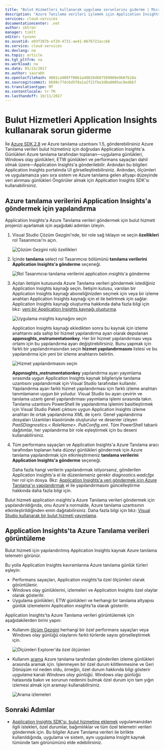 ```yaml
---
title: "Bulut Hizmetleri kullanarak uygulama sorunlarını giderme | Microsoft Docs"
description: "Azure Tanılama verileri işlemek için Application Insights kullanarak bulut hizmeti sorunlarını giderme öğrenin."
services: cloud-services
documentationcenter: .net
author: sbtron
manager: timlt
editor: tysonn
ms.assetid: e93f387b-ef29-4731-ae41-0676722accb6
ms.service: cloud-services
ms.devlang: na
ms.topic: article
ms.tgt_pltfrm: na
ms.workload: na
ms.date: 05/23/2017
ms.author: saurabh
ms.openlocfilehash: 4001ca908ff00b1a40829d687589080e9b07b18a
ms.sourcegitcommit: 6699c77dcbd5f8a1a2f21fba3d0a0005ac9ed6b7
ms.translationtype: MT
ms.contentlocale: tr-TR
ms.lasthandoff: 10/11/2017
---
```

# <a name="troubleshoot-cloud-services-using-application-insights"></a>Bulut Hizmetleri Application Insights kullanarak sorun giderme
İle [Azure SDK 2.8](https://azure.microsoft.com/downloads/) ve Azure tanılama uzantısını 1.5, gönderebilirsiniz Azure Tanılama verileri bulut hizmetiniz için doğrudan Application Insights'a. Günlükleri Azure tanılama tarafından toplanan&mdash;uygulama günlükleri, Windows olay günlükleri, ETW günlükleri ve performans sayaçları dahil olmak üzere&mdash;Application Insights'a gönderilebilir. Ardından bu bilgileri Application Insights portalında UI görselleştirebilirsiniz. Ardından, ölçümleri ve uygulamanıza yanı sıra sistem ve Azure tanılama gelen altyapı düzeyinde veri alınması günlükleri Öngörüler almak için Application Insights SDK'sı kullanabilirsiniz.

## <a name="configure-azure-diagnostics-to-send-data-to-application-insights"></a>Azure tanılama verilerini Application Insights'a göndermek için yapılandırma
Application Insights'a Azure Tanılama verileri göndermek için bulut hizmeti projenizi ayarlamak için aşağıdaki adımları izleyin.

1. Visual Studio Çözüm Gezgini'nde, bir role sağ tıklayın ve seçin **özellikleri** rol Tasarımcısı'nı açın.

    ![Çözüm Gezgini rolü özellikleri][1]

2. İçinde **tanılama** select rol Tasarımcısı bölümünü **tanılama verilerini Application Insights'a gönderme** seçeneği.

    ![Rol Tasarımcısı tanılama verilerini application ınsights'a gönderme][2]

3. Açılan iletişim kutusunda Azure Tanılama verileri göndermek istediğiniz Application Insights kaynağı seçin. İletişim kutusu, varolan bir Application Insights kaynağı aboneliğinizden seçmek için veya bir izleme anahtarı Application Insights kaynağı için el ile belirtmek için sağlar. Application Insights kaynağı oluşturma hakkında daha fazla bilgi için bkz: [yeni bir Application Insights kaynağı oluşturma](../application-insights/app-insights-create-new-resource.md).

    ![Uygulama ınsights kaynağını seçin][3]

    Application Insights kaynağı ekledikten sonra bu kaynak için izleme anahtarını ada sahip bir hizmet yapılandırma ayarı olarak depolanan **appınsıghts_ınstrumentatıonkey**. Her bir hizmet yapılandırması veya ortamı için bu yapılandırma ayarı değiştirebilirsiniz. Bunu yapmak için farklı bir yapılandırmasından seçin **hizmet yapılandırmasını** listesi ve bu yapılandırma için yeni bir izleme anahtarını belirtin.

    ![Hizmet yapılandırmasını seçin][4]

    **Appınsıghts_ınstrumentatıonkey** yapılandırma ayarı yayımlama sırasında uygun Application Insights kaynak bilgileriyle tanılama uzantısını yapılandırmak için Visual Studio tarafından kullanılır. Yapılandırma ayarı farklı hizmet yapılandırması için farklı izleme anahtarı tanımlamanın uygun bir yoludur. Visual Studio bu ayarı çevirin ve tanılama uzantı genel yapılandırması yayımlama işlemi sırasında takın. Tanılama uzantısını PowerShell ile yapılandırma işlemini basitleştirmek için Visual Studio Paketi çıktısını uygun Application Insights izleme anahtarı ile ortak yapılandırma XML de içerir. Genel yapılandırma dosyaları Uzantıları klasöründe oluşturulur ve desenler izleyen *PaaSDiagnostics.&lt; RoleName&gt;. PubConfig.xml*. Tüm PowerShell tabanlı dağıtımlar, her yapılandırma bir role eşleştirmek için bu deseni kullanabilirsiniz.

4) Tüm performans sayaçları ve Application Insights'a Azure Tanılama aracı tarafından toplanan hata düzeyi günlükleri göndermek için Azure tanılama yapılandırmak için etkinleştirmeniz **tanılama verilerini Application Insights'a gönderme** seçeneği. 

    Daha fazla hangi verilerin yapılandırmak istiyorsanız, gönderilen Application Insights'a el ile düzenlemeniz gerekir *diagnostics.wadcfgx* her rol için dosya. Bkz: [Application Insights'a veri göndermek için Azure Tanılama'yı yapılandırmak](#configure-azure-diagnostics-to-send-data-to-application-insights) el ile yapılandırmasını güncelleştirme hakkında daha fazla bilgi için.

Bulut hizmeti application ınsights'a Azure Tanılama verileri göndermek için yapılandırıldığında, onu Azure'a normalde, Azure tanılama uzantısının etkinleştirildiğinden emin dağıtabilirsiniz. Daha fazla bilgi için bkz: [Visual Studio kullanarak bir bulut hizmeti yayımlama](../vs-azure-tools-publishing-a-cloud-service.md).  

## <a name="viewing-azure-diagnostics-data-in-application-insights"></a>Application Insights'ta Azure Tanılama verileri görüntüleme
Bulut hizmeti için yapılandırılmış Application Insights kaynak Azure tanılama telemetri görünür.

Bu yolla Application Insights kavramlarına Azure tanılama günlük türleri eşleyin:

* Performans sayaçları, Application ınsights'ta özel ölçümleri olarak görüntülenir.
* Windows olay günlüklerini, izlemeleri ve Application Insights özel olaylar olarak gösterilir.
* Uygulama günlükleri, ETW günlükleri ve herhangi bir tanılama altyapısı günlük izlemelerini Application ınsights'ta olarak gösterilir.

Application Insights'ta Azure Tanılama verileri görüntülemek için aşağıdakilerden birini yapın:

* Kullanım [ölçüm Gezgini](../application-insights/app-insights-metrics-explorer.md) herhangi bir özel performans sayaçları veya Windows olay günlüğü olaylarını farklı türlerde sayısı görselleştirmek için.

    ![Ölçümleri Explorer'da özel ölçümleri][5]

* Kullanım [arama](../application-insights/app-insights-diagnostic-search.md) Azure tanılama tarafından gönderilen izleme günlükleri arasında aramak için. İşlenmeyen bir özel durum kilitlenmesine ve Geri Dönüşüm rol neden oldu, örneğin, özel durum hakkında bilgi gösterir *uygulama* kanalı *Windows olay günlüğü*. Windows olay günlüğü hatasında bakın ve sorunun nedenini bulmak özel durum için tam yığın izlemesi almak için aramayı kullanabilirsiniz.

    ![Arama izlemeleri][6]

## <a name="next-steps"></a>Sonraki Adımlar
* [Application Insights SDK'sı, bulut hizmetine eklemek](../application-insights/app-insights-cloudservices.md) uygulamanızdan ilgili istekleri, özel durumlar, bağımlılıklar ve tüm özel telemetri verileri göndermek için. Bu bilgiler Azure Tanılama verileri ile birlikte kullanıldığında, uygulama ve sistem, aynı uygulama Insight kaynak tümünde tam görünümünü elde edebilirsiniz.  

<!--Image references-->
[1]: ./media/cloud-services-dotnet-diagnostics-applicationinsights/solution-explorer-properties.png
[2]: ./media/cloud-services-dotnet-diagnostics-applicationinsights/role-designer-sendtoappinsights.png
[3]: ./media/cloud-services-dotnet-diagnostics-applicationinsights/select-appinsights-resource.png
[4]: ./media/cloud-services-dotnet-diagnostics-applicationinsights/role-designer-appinsights-serviceconfig.png
[5]: ./media/cloud-services-dotnet-diagnostics-applicationinsights/metrics-explorer-custom-metrics.png
[6]: ./media/cloud-services-dotnet-diagnostics-applicationinsights/search-windowseventlog-error.png

